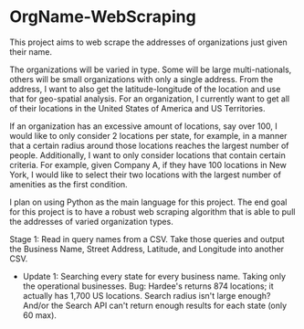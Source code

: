# OrgName-WebScraping
This project aims to web scrape the addresses of organizations just given their name. 

The organizations will be varied in type. Some will be large multi-nationals, others will be small organizations with only a single address. From the address, I want to also get the latitude-longitude of the location and use that for geo-spatial analysis. For an organization, I currently want to get all of their locations in the United States of America and US Territories. 

If an organization has an excessive amount of locations, say over 100, I would like to only consider 2 locations per state, for example, in a manner that a certain radius around those locations reaches the largest number of people. Additionally, I want to only consider locations that contain certain criteria. For example, given Company A, if they have 100 locations in New York, I would like to select their two locations with the largest number of amenities as the first condition.

I plan on using Python as the main language for this project. The end goal for this project is to have a robust web scraping algorithm that is able to pull the addresses of varied organization types. 

Stage 1: Read in query names from a CSV. Take those queries and output the Business Name, Street Address, Latitude, and Longitude into another CSV.
  - Update 1: Searching every state for every business name. Taking only the operational businesses. Bug: Hardee's returns 874 locations; it actually has 1,700 US locations. Search radius isn't large enough? And/or the Search API can't return enough results for each state (only 60 max). 
